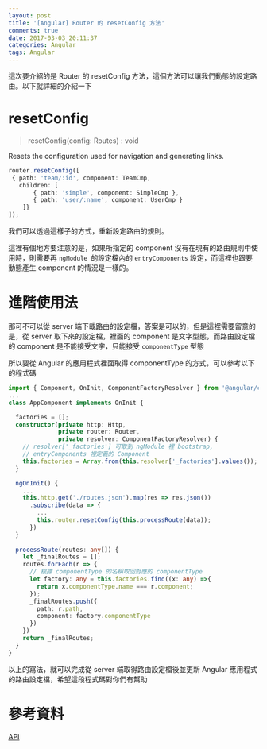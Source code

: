 ```yaml
---
layout: post
title: '[Angular] Router 的 resetConfig 方法'
comments: true
date: 2017-03-03 20:11:37
categories: Angular
tags: Angular
---
```


這次要介紹的是 Router 的 resetConfig 方法，這個方法可以讓我們動態的設定路由。以下就詳細的介紹一下

<!-- more -->

# resetConfig

> resetConfig(config: Routes) : void
>

Resets the configuration used for navigation and generating links.

```typescript
router.resetConfig([
 { path: 'team/:id', component: TeamCmp,
   children: [
       { path: 'simple', component: SimpleCmp },
       { path: 'user/:name', component: UserCmp }
 	]}
]);
```

我們可以透過這樣子的方式，重新設定路由的規則。

這裡有個地方要注意的是，如果所指定的 component 沒有在現有的路由規則中使用時，則需要再 `ngModule `的設定檔內的 `entryComponents` 設定，而這裡也跟要動態產生 component 的情況是一樣的。



# 進階使用法

那可不可以從 server 端下載路由的設定檔，答案是可以的，但是這裡需要留意的是，從 server 取下來的設定檔，裡面的 component 是文字型態，而路由設定檔的 component 是不能接受文字，只能接受 `componentType` 型態

所以要從 Angular 的應用程式裡面取得 componentType 的方式，可以參考以下的程式碼

```typescript
import { Component, OnInit, ComponentFactoryResolver } from '@angular/core';
...
class AppComponent implements OnInit {

  factories = [];
  constructor(private http: Http, 
              private router: Router, 
              private resolver: ComponentFactoryResolver) {
    // resolver['_factories'] 可取到 ngModule 裡 bootstrap, 
    // entryComponents 裡定義的 Component
    this.factories = Array.from(this.resolver['_factories'].values());
  }

  ngOnInit() {
	...    
    this.http.get('./routes.json').map(res => res.json())
      .subscribe(data => {
        ...
        this.router.resetConfig(this.processRoute(data));
      })
  }
  
  processRoute(routes: any[]) {
    let _finalRoutes = [];
    routes.forEach(r => {
      // 根據 componentType 的名稱取回對應的 componentType
      let factory: any = this.factories.find((x: any) =>{
        return x.componentType.name === r.component;
      });
      _finalRoutes.push({
        path: r.path,
        component: factory.componentType
      })
    })
    return _finalRoutes;
  }
}
```

以上的寫法，就可以完成從 server 端取得路由設定檔後並更新 Angular 應用程式的路由設定檔，希望這段程式碼對你們有幫助



# 參考資料

[API](https://angular.io/docs/ts/latest/api/router/index/Router-class.html#!#resetConfig-anchor)